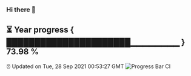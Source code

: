 ### Hi there 👋
⏳ Year progress { ██████████████████████▁▁▁▁▁▁▁▁ } 73.98 %
---
⏰ Updated on Tue, 28 Sep 2021 00:53:27 GMT
![Progress Bar CI](https://github.com/liununu/liununu/workflows/Progress%20Bar%20CI/badge.svg)
